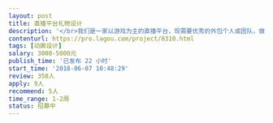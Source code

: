 ```yaml
---                
layout: post       
title: 直播平台礼物设计           
description: '</br>我们是一家以游戏为主的直播平台，现需要优秀的外包个人或团队，做日常礼物的维护：</br>1、礼物内容基本根据节日或运营需求具体确定；</br>2、礼物风格整体偏扁平，年轻化；</br>3、通常动画时长4s；</br>4、礼物设计尺寸及格式包括120*120png图、120*120gif、340*400swf和帧动画；</br>'     
contenturl: https://pro.lagou.com/project/8310.html      
tags: [动画设计]            
salary: 3000-5000元          
publish_time: '已发布 22 小时'         
start_time: '2018-06-07 10:48:29'           
review: 358人                   
apply: 9人                   
recommend: 5人                   
time_range: 1-2周              
status: 招募中                  
---                 
```

